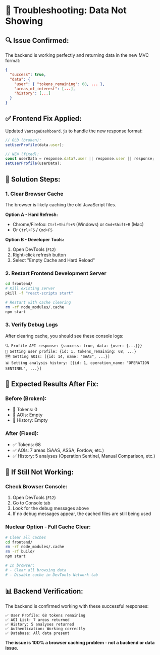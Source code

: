 # 🔧 Troubleshooting: Data Not Showing

## 🔍 **Issue Confirmed:**
The backend is working perfectly and returning data in the new MVC format:
```json
{
  "success": true,
  "data": {
    "user": { "tokens_remaining": 68, ... },
    "areas_of_interest": [...],
    "history": [...]
  }
}
```

## ✅ **Frontend Fix Applied:**
Updated `VantageDashboard.js` to handle the new response format:
```javascript
// OLD (broken):
setUserProfile(data.user);

// NEW (fixed):
const userData = response.data?.user || response.user || response;
setUserProfile(userData);
```

## 🚀 **Solution Steps:**

### **1. Clear Browser Cache**
The browser is likely caching the old JavaScript files.

**Option A - Hard Refresh:**
- Chrome/Firefox: `Ctrl+Shift+R` (Windows) or `Cmd+Shift+R` (Mac)
- Or `Ctrl+F5` / `Cmd+F5`

**Option B - Developer Tools:**
1. Open DevTools (`F12`)
2. Right-click refresh button
3. Select "Empty Cache and Hard Reload"

### **2. Restart Frontend Development Server**
```bash
cd frontend/
# Kill existing server
pkill -f "react-scripts start"

# Restart with cache clearing
rm -rf node_modules/.cache
npm start
```

### **3. Verify Debug Logs**
After clearing cache, you should see these console logs:
```
🔍 Profile API response: {success: true, data: {user: {...}}}
👤 Setting user profile: {id: 1, tokens_remaining: 68, ...}
🗺️ Setting AOIs: [{id: 14, name: "SAAS", ...}]
📊 Setting analysis history: [{id: 1, operation_name: "OPERATION SENTINEL", ...}]
```

## 🎯 **Expected Results After Fix:**

### **Before (Broken):**
- 🔴 Tokens: 0
- 🔴 AOIs: Empty
- 🔴 History: Empty

### **After (Fixed):**  
- ✅ Tokens: 68
- ✅ AOIs: 7 areas (SAAS, ASSA, Fordow, etc.)
- ✅ History: 5 analyses (Operation Sentinel, Manual Comparison, etc.)

## 🐛 **If Still Not Working:**

### **Check Browser Console:**
1. Open DevTools (`F12`)
2. Go to Console tab
3. Look for the debug messages above
4. If no debug messages appear, the cached files are still being used

### **Nuclear Option - Full Cache Clear:**
```bash
# Clear all caches
cd frontend/
rm -rf node_modules/.cache
rm -rf build/
npm start

# In browser:
# - Clear all browsing data
# - Disable cache in DevTools Network tab
```

## 📊 **Backend Verification:**
The backend is confirmed working with these successful responses:
```
✅ User Profile: 68 tokens remaining
✅ AOI List: 7 areas returned  
✅ History: 5 analyses returned
✅ Authentication: Working correctly
✅ Database: All data present
```

**The issue is 100% a browser caching problem - not a backend or data issue.**
